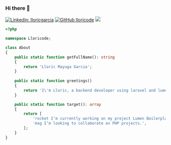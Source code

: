 ### Hi there :wave:

[![Linkedin: lloricgarcia](https://img.shields.io/badge/-lloricgarcia-blue?style=flat-square&logo=Linkedin&logoColor=white&link=https://www.linkedin.com/in/lloricgarcia/)](https://www.linkedin.com/in/lloricgarcia/)
[![GitHub lloricode](https://img.shields.io/github/followers/lloricode?label=follow&style=social)](https://github.com/lloricode)
![](https://komarev.com/ghpvc/?username=lloricode)

```php
<?php

namespace Lloricode;

class About
{
    public static function getFullName(): string
    {
        return 'Lloric Mayuga Garcia';
    }
    
    public static function greetings()
    {
        return 'I\'m Lloric, a backend developer using laravel and lumen who love to discover new things.';
    }

    public static function target(): array
    {
        return [
            'rocket I’m currently working on my project Lumen Boilerplate.',
            'mag I’m looking to collaborate on PHP projects.',
        ];
    }
}
```

